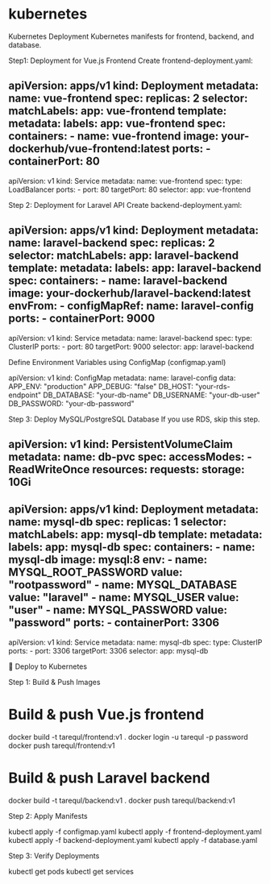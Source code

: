 # kubernetes
Kubernetes Deployment
Kubernetes manifests for frontend, backend, and database.

Step1:  Deployment for Vue.js Frontend
Create frontend-deployment.yaml:


apiVersion: apps/v1
kind: Deployment
metadata:
  name: vue-frontend
spec:
  replicas: 2
  selector:
    matchLabels:
      app: vue-frontend
  template:
    metadata:
      labels:
        app: vue-frontend
    spec:
      containers:
        - name: vue-frontend
          image: your-dockerhub/vue-frontend:latest
          ports:
            - containerPort: 80
---
apiVersion: v1
kind: Service
metadata:
  name: vue-frontend
spec:
  type: LoadBalancer
  ports:
    - port: 80
      targetPort: 80
  selector:
    app: vue-frontend

Step 2: Deployment for Laravel API
Create backend-deployment.yaml:


apiVersion: apps/v1
kind: Deployment
metadata:
  name: laravel-backend
spec:
  replicas: 2
  selector:
    matchLabels:
      app: laravel-backend
  template:
    metadata:
      labels:
        app: laravel-backend
    spec:
      containers:
        - name: laravel-backend
          image: your-dockerhub/laravel-backend:latest
          envFrom:
            - configMapRef:
                name: laravel-config
          ports:
            - containerPort: 9000
---
apiVersion: v1
kind: Service
metadata:
  name: laravel-backend
spec:
  type: ClusterIP
  ports:
    - port: 80
      targetPort: 9000
  selector:
    app: laravel-backend

Define Environment Variables using ConfigMap (configmap.yaml)


apiVersion: v1
kind: ConfigMap
metadata:
  name: laravel-config
data:
  APP_ENV: "production"
  APP_DEBUG: "false"
  DB_HOST: "your-rds-endpoint"
  DB_DATABASE: "your-db-name"
  DB_USERNAME: "your-db-user"
  DB_PASSWORD: "your-db-password"

Step 3:  Deploy MySQL/PostgreSQL Database
If you use RDS, skip this step.


apiVersion: v1
kind: PersistentVolumeClaim
metadata:
  name: db-pvc
spec:
  accessModes:
    - ReadWriteOnce
  resources:
    requests:
      storage: 10Gi
---
apiVersion: apps/v1
kind: Deployment
metadata:
  name: mysql-db
spec:
  replicas: 1
  selector:
    matchLabels:
      app: mysql-db
  template:
    metadata:
      labels:
        app: mysql-db
    spec:
      containers:
        - name: mysql-db
          image: mysql:8
          env:
            - name: MYSQL_ROOT_PASSWORD
              value: "rootpassword"
            - name: MYSQL_DATABASE
              value: "laravel"
            - name: MYSQL_USER
              value: "user"
            - name: MYSQL_PASSWORD
              value: "password"
          ports:
            - containerPort: 3306
---
apiVersion: v1
kind: Service
metadata:
  name: mysql-db
spec:
  type: ClusterIP
  ports:
    - port: 3306
      targetPort: 3306
  selector:
    app: mysql-db

🔹 Deploy to Kubernetes

Step 1: Build & Push Images

# Build & push Vue.js frontend
docker build -t tarequl/frontend:v1 .
docker login -u tarequl -p password
docker push tarequl/frontend:v1


# Build & push Laravel backend
docker build -t tarequl/backend:v1 .
docker push tarequl/backend:v1

Step 2: Apply Manifests

kubectl apply -f configmap.yaml
kubectl apply -f frontend-deployment.yaml
kubectl apply -f backend-deployment.yaml
kubectl apply -f database.yaml

Step 3: Verify Deployments

kubectl get pods
kubectl get services
